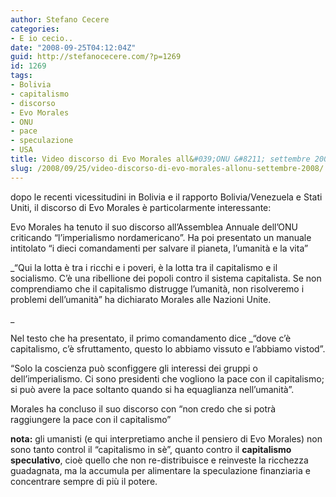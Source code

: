 ```yaml
---
author: Stefano Cecere
categories:
- E io cecio..
date: "2008-09-25T04:12:04Z"
guid: http://stefanocecere.com/?p=1269
id: 1269
tags:
- Bolivia
- capitalismo
- discorso
- Evo Morales
- ONU
- pace
- speculazione
- USA
title: Video discorso di Evo Morales all&#039;ONU &#8211; settembre 2008
slug: /2008/09/25/video-discorso-di-evo-morales-allonu-settembre-2008/
---
```


dopo le recenti vicessitudini in Bolivia e il rapporto Bolivia/Venezuela e Stati Uniti, il discorso di Evo Morales è particolarmente interessante:

Evo Morales ha tenuto il suo discorso all&#8217;Assemblea Annuale dell&#8217;ONU criticando &#8220;l&#8217;imperialismo nordamericano&#8221;. Ha poi presentato un manuale intitolato &#8220;i dieci comandamenti per salvare il pianeta, l&#8217;umanità e la vita&#8221;

_&#8220;Qui la lotta è tra i ricchi e i poveri, è la lotta tra il capitalismo e il socialismo. C&#8217;è una ribellione dei popoli contro il sistema capitalista. Se non comprendiamo che il capitalismo distrugge l&#8217;umanità, non risolveremo i problemi dell&#8217;umanità&#8221; ha dichiarato Morales alle Nazioni Unite.
  
_ 

Nel testo che ha presentato, il primo comandamento dice _&#8220;dove c&#8217;è capitalismo, c&#8217;è sfruttamento, questo lo abbiamo vissuto e l&#8217;abbiamo vistod&#8221;.</p> 

&#8220;Solo la coscienza può sconfiggere gli interessi dei gruppi o dell&#8217;imperialismo. Ci sono presidenti che vogliono la pace con il capitalismo; si può avere la pace soltanto quando si ha equaglianza nell&#8217;umanità&#8221;.

Morales ha concluso il suo discorso con &#8220;non credo che si potrà raggiungere la pace con il capitalismo&#8221;</em>

**nota:** gli umanisti (e qui interpretiamo anche il pensiero di Evo Morales) non sono tanto control il &#8220;capitalismo in sè&#8221;, quanto contro il **capitalismo speculativo**, cioè quello che non re-distribuisce e reinveste la ricchezza guadagnata, ma la accumula per alimentare la speculazione finanziaria e concentrare sempre di più il potere.